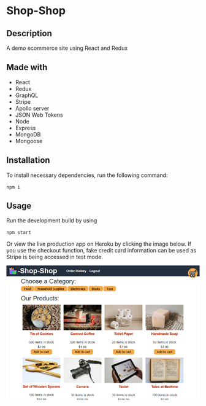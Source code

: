 # Shop-Shop

## Description

A demo ecommerce site using React and Redux

## Made with
- React
- Redux
- GraphQL
- Stripe
- Apollo server
- JSON Web Tokens
- Node
- Express
- MongoDB
- Mongoose


## Installation

To install necessary dependencies, run the following command:

```
npm i
```

## Usage

Run the development build by using
```
npm start
```

Or view the live production app on Heroku by clicking the image below. If you use the checkout function, fake credit card information can be used as Stripe is being accessed in test mode.

[![React resume](./shop-shop.png)](https://guarded-caverns-83236.herokuapp.com/)

